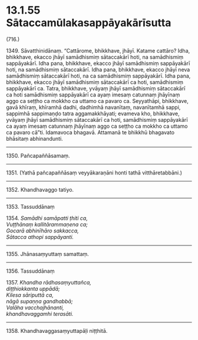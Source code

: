 

# 13.1.55 Sātaccamūlakasappāyakārīsutta




(716.)

1349\. Sāvatthinidānaṃ. “Cattārome, bhikkhave, jhāyī. Katame cattāro? Idha, bhikkhave, ekacco jhāyī samādhismiṃ sātaccakārī hoti, na samādhismiṃ sappāyakārī. Idha pana, bhikkhave, ekacco jhāyī samādhismiṃ sappāyakārī hoti, na samādhismiṃ sātaccakārī. Idha pana, bhikkhave, ekacco jhāyī neva samādhismiṃ sātaccakārī hoti, na ca samādhismiṃ sappāyakārī. Idha pana, bhikkhave, ekacco jhāyī samādhismiṃ sātaccakārī ca hoti, samādhismiṃ sappāyakārī ca. Tatra, bhikkhave, yvāyaṃ jhāyī samādhismiṃ sātaccakārī ca hoti samādhismiṃ sappāyakārī ca ayaṃ imesaṃ catunnaṃ jhāyīnaṃ aggo ca seṭṭho ca mokkho ca uttamo ca pavaro ca. Seyyathāpi, bhikkhave, gavā khīraṃ, khīramhā dadhi, dadhimhā navanītaṃ, navanītamhā sappi, sappimhā sappimaṇḍo tatra aggamakkhāyati; evameva kho, bhikkhave, yvāyaṃ jhāyī samādhismiṃ sātaccakārī ca hoti, samādhismiṃ sappāyakārī ca ayaṃ imesaṃ catunnaṃ jhāyīnaṃ aggo ca seṭṭho ca mokkho ca uttamo ca pavaro cā”ti. Idamavoca bhagavā. Attamanā te bhikkhū bhagavato bhāsitaṃ abhinandunti.

---

1350\. Pañcapaññāsamaṃ.



---

1351\. (Yathā pañcapaññāsaṃ veyyākaraṇāni honti tathā vitthāretabbāni.)



---

1352\. Khandhavaggo tatiyo.



---

1353\. Tassuddānaṃ



1354\. _Samādhi samāpatti ṭhiti ca,_  
_Vuṭṭhānaṃ kallitārammaṇena ca;_  
_Gocarā abhinīhāro sakkacca,_  
_Sātacca athopi sappāyanti._  


---

1355\. Jhānasaṃyuttaṃ samattaṃ.



---

1356\. Tassuddānaṃ



1357\. _Khandha rādhasaṃyuttañca,_  
_diṭṭhiokkanta uppādā;_  
_Kilesa sāriputtā ca,_  
_nāgā supaṇṇa gandhabbā;_  
_Valāha vacchajhānanti,_  
_khandhavaggamhi terasāti._  


---

1358\. Khandhavaggasaṃyuttapāḷi niṭṭhitā.





